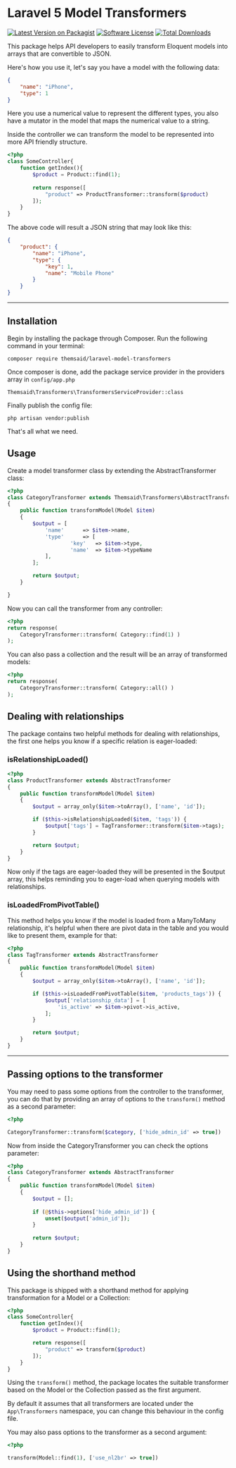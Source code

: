 # Laravel 5 Model Transformers

[![Latest Version on Packagist](https://img.shields.io/packagist/v/themsaid/laravel-model-transformers.svg?style=flat-square)](https://packagist.org/packages/themsaid/laravel-model-transformers)
[![Software License](https://img.shields.io/badge/license-MIT-brightgreen.svg?style=flat-square)](LICENSE.md)
[![Total Downloads](https://img.shields.io/packagist/dt/themsaid/laravel-model-transformers.svg?style=flat-square)](https://packagist.org/packages/themsaid/laravel-model-transformers)

This package helps API developers to easily transform Eloquent models into arrays that are convertible to JSON.

Here's how you use it, let's say you have a model with the following data:

```json
{
	"name": "iPhone",
	"type": 1
}
```
Here you use a numerical value to represent the different types, you also have a mutator in the model that maps the numerical value to a string.

Inside the controller we can transform the model to be represented into more API friendly structure. 

```php
<?php
class SomeController{
	function getIndex(){
		$product = Product::find(1);
		
		return response([
			"product" => ProductTransformer::transform($product)
		]);
	}
}
```

The above code will result a JSON string that may look like this:

```json
{
	"product": {
		"name": "iPhone",
		"type": {
			"key": 1,
			"name": "Mobile Phone"
		}
	}
}
```

---

## Installation
Begin by installing the package through Composer. Run the following command in your terminal:

```
composer require themsaid/laravel-model-transformers
```

Once composer is done, add the package service provider in the providers array in `config/app.php`

```
Themsaid\Transformers\TransformersServiceProvider::class
```

Finally publish the config file:

```
php artisan vendor:publish
```

That's all what we need.

## Usage
Create a model transformer class by extending the AbstractTransformer class:

```php
<?php
class CategoryTransformer extends Themsaid\Transformers\AbstractTransformer
{
    public function transformModel(Model $item)
    {
        $output = [
            'name'		=> $item->name,
            'type'		=> [
            		'key'	=> $item->type,
            		'name'	=> $item->typeName
            ],
        ];

        return $output;
    }

}
```

Now you can call the transformer from any controller:

```php
<?php
return response(
	CategoryTransformer::transform( Category::find(1) )
);
```

You can also pass a collection and the result will be an array of transformed models:

```php
<?php
return response(
	CategoryTransformer::transform( Category::all() )
);
```

## Dealing with relationships
The package contains two helpful methods for dealing with relationships, the first one helps you know if a specific relation is eager-loaded:

### isRelationshipLoaded()

```php
<?php
class ProductTransformer extends AbstractTransformer
{
    public function transformModel(Model $item)
    {
        $output = array_only($item->toArray(), ['name', 'id']);

        if ($this->isRelationshipLoaded($item, 'tags')) {
            $output['tags'] = TagTransformer::transform($item->tags);
        }

        return $output;
    }
}
```

Now only if the tags are eager-loaded they will be presented in the $output array, this helps reminding you to eager-load when querying models with relationships.

### isLoadedFromPivotTable()
This method helps you know if the model is loaded from a ManyToMany relationship, it's helpful when there are pivot data in the table and you would like to present them, example for that:

```php
<?php
class TagTransformer extends AbstractTransformer
{
    public function transformModel(Model $item)
    {
        $output = array_only($item->toArray(), ['name', 'id']);

        if ($this->isLoadedFromPivotTable($item, 'products_tags')) {
            $output['relationship_data'] = [
                'is_active' => $item->pivot->is_active,
            ];
        }

        return $output;
    }
}
```

---

## Passing options to the transformer
You may need to pass some options from the controller to the transformer, you can do that by providing an array of options to the `transform()` method as a second parameter:

```php
<?php

CategoryTransformer::transform($category, ['hide_admin_id' => true])
```

Now from inside the CategoryTransformer you can check the options parameter:

```php
<?php
class CategoryTransformer extends AbstractTransformer
{
    public function transformModel(Model $item)
    {
    	$output = [];
    
		if (@$this->options['hide_admin_id']) {
			unset($output['admin_id']);
		}
		
		return $output;
	}
}
```

## Using the shorthand method
This package is shipped with a shorthand method for applying transformation for a Model or a Collection:

```php
<?php
class SomeController{
	function getIndex(){
		$product = Product::find(1);

		return response([
			"product" => transform($product)
		]);
	}
}
```

Using the `transform()` method, the package locates the suitable transformer based on the Model or the Collection passed as the first argument.

By default it assumes that all transformers are located under the `App\Transformers` namespace, you can change this behaviour in the config file.

You may also pass options to the transformer as a second argument:

```php
<?php

transform(Model::find(1), ['use_nl2br' => true])
```
